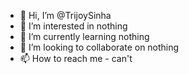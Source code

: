 - 👋 Hi, I’m @TrijoySinha
- 👀 I’m interested in nothing
- 🌱 I’m currently learning nothing
- 💞️ I’m looking to collaborate on nothing
- 📫 How to reach me - can't

<!---
TrijoySinha/TrijoySinha is a ✨ special ✨ repository because its `README.md` (this file) appears on your GitHub profile.
You can click the Preview link to take a look at your changes.
--->
